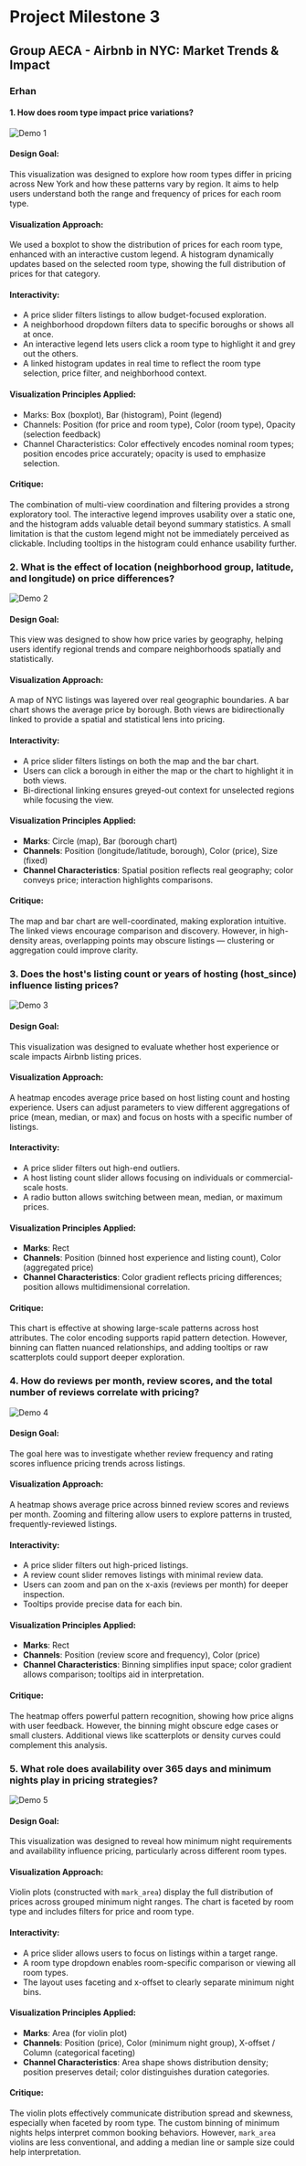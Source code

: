 # Project Milestone 3
## Group AECA - Airbnb in NYC: Market Trends & Impact

### Erhan

#### **1. How does room type impact price variations?**

![Demo 1](../images/prelim_sketches/Erhan/q1.gif)

#### Design Goal:
This visualization was designed to explore how room types differ in pricing across New York and how these patterns vary by region. It aims to help users understand both the range and frequency of prices for each room type.

#### Visualization Approach:
We used a boxplot to show the distribution of prices for each room type, enhanced with an interactive custom legend. A histogram dynamically updates based on the selected room type, showing the full distribution of prices for that category.

#### Interactivity:
- A price slider filters listings to allow budget-focused exploration.
- A neighborhood dropdown filters data to specific boroughs or shows all at once.
- An interactive legend lets users click a room type to highlight it and grey out the others.
- A linked histogram updates in real time to reflect the room type selection, price filter, and neighborhood context.

#### Visualization Principles Applied:
- Marks: Box (boxplot), Bar (histogram), Point (legend)
- Channels: Position (for price and room type), Color (room type), Opacity (selection feedback)
- Channel Characteristics: Color effectively encodes nominal room types; position encodes price accurately; opacity is used to emphasize selection.

#### Critique:
The combination of multi-view coordination and filtering provides a strong exploratory tool. The interactive legend improves usability over a static one, and the histogram adds valuable detail beyond summary statistics. A small limitation is that the custom legend might not be immediately perceived as clickable. Including tooltips in the histogram could enhance usability further.

### **2. What is the effect of location (neighborhood group, latitude, and longitude) on price differences?**

![Demo 2](../images/prelim_sketches/Erhan/q2.gif)

#### Design Goal:
This view was designed to show how price varies by geography, helping users identify regional trends and compare neighborhoods spatially and statistically.

#### Visualization Approach:
A map of NYC listings was layered over real geographic boundaries. A bar chart shows the average price by borough. Both views are bidirectionally linked to provide a spatial and statistical lens into pricing.

#### Interactivity:
- A price slider filters listings on both the map and the bar chart.
- Users can click a borough in either the map or the chart to highlight it in both views.
- Bi-directional linking ensures greyed-out context for unselected regions while focusing the view.

#### Visualization Principles Applied:
- **Marks**: Circle (map), Bar (borough chart)
- **Channels**: Position (longitude/latitude, borough), Color (price), Size (fixed)
- **Channel Characteristics**: Spatial position reflects real geography; color conveys price; interaction highlights comparisons.

#### Critique:
The map and bar chart are well-coordinated, making exploration intuitive. The linked views encourage comparison and discovery. However, in high-density areas, overlapping points may obscure listings — clustering or aggregation could improve clarity.

### **3. Does the host's listing count or years of hosting (host_since) influence listing prices?**

![Demo 3](../images/prelim_sketches/Erhan/q3.gif)

#### Design Goal:
This visualization was designed to evaluate whether host experience or scale impacts Airbnb listing prices.

#### Visualization Approach:
A heatmap encodes average price based on host listing count and hosting experience. Users can adjust parameters to view different aggregations of price (mean, median, or max) and focus on hosts with a specific number of listings.

#### Interactivity:
- A price slider filters out high-end outliers.
- A host listing count slider allows focusing on individuals or commercial-scale hosts.
- A radio button allows switching between mean, median, or maximum prices.

#### Visualization Principles Applied:
- **Marks**: Rect
- **Channels**: Position (binned host experience and listing count), Color (aggregated price)
- **Channel Characteristics**: Color gradient reflects pricing differences; position allows multidimensional correlation.

#### Critique:
This chart is effective at showing large-scale patterns across host attributes. The color encoding supports rapid pattern detection. However, binning can flatten nuanced relationships, and adding tooltips or raw scatterplots could support deeper exploration.

### **4. How do reviews per month, review scores, and the total number of reviews correlate with pricing?**

![Demo 4](../images/prelim_sketches/Erhan/q4.gif)

#### Design Goal:
The goal here was to investigate whether review frequency and rating scores influence pricing trends across listings.

#### Visualization Approach:
A heatmap shows average price across binned review scores and reviews per month. Zooming and filtering allow users to explore patterns in trusted, frequently-reviewed listings.

#### Interactivity:
- A price slider filters out high-priced listings.
- A review count slider removes listings with minimal review data.
- Users can zoom and pan on the x-axis (reviews per month) for deeper inspection.
- Tooltips provide precise data for each bin.

#### Visualization Principles Applied:
- **Marks**: Rect
- **Channels**: Position (review score and frequency), Color (price)
- **Channel Characteristics**: Binning simplifies input space; color gradient allows comparison; tooltips aid in interpretation.

#### Critique:
The heatmap offers powerful pattern recognition, showing how price aligns with user feedback. However, the binning might obscure edge cases or small clusters. Additional views like scatterplots or density curves could complement this analysis.

### **5. What role does availability over 365 days and minimum nights play in pricing strategies?**

![Demo 5](../images/prelim_sketches/Erhan/q5.gif)

#### Design Goal:
This visualization was designed to reveal how minimum night requirements and availability influence pricing, particularly across different room types.

#### Visualization Approach:
Violin plots (constructed with `mark_area`) display the full distribution of prices across grouped minimum night ranges. The chart is faceted by room type and includes filters for price and room type.

#### Interactivity:
- A price slider allows users to focus on listings within a target range.
- A room type dropdown enables room-specific comparison or viewing all room types.
- The layout uses faceting and x-offset to clearly separate minimum night bins.

#### Visualization Principles Applied:
- **Marks**: Area (for violin plot)
- **Channels**: Position (price), Color (minimum night group), X-offset / Column (categorical faceting)
- **Channel Characteristics**: Area shape shows distribution density; position preserves detail; color distinguishes duration categories.

#### Critique:
The violin plots effectively communicate distribution spread and skewness, especially when faceted by room type. The custom binning of minimum nights helps interpret common booking behaviors. However, `mark_area` violins are less conventional, and adding a median line or sample size could help interpretation.